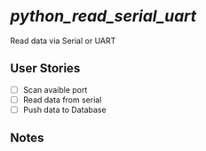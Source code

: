 # *python_read_serial_uart*
Read data via Serial or UART

## User Stories

* [ ] Scan avaible port
* [ ] Read data from serial
* [ ] Push data to Database

## Notes
